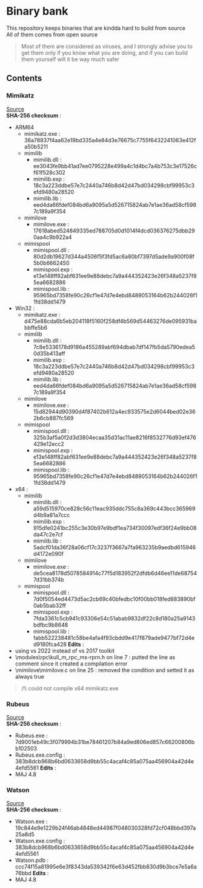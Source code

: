 # Binary bank
This repository keeps binaries that are kindda hard to build from source<br>
All of them comes from open source
> Most of them are considered as viruses, and I strongly advise you to get them only if you know what you are doing, and if you can build them yourself will it be way much safer

## Contents

### Mimikatz
[Source](https://github.com/gentilkiwi/mimikatz)<br>
**SHA-256 checksum** :
 - ARM64
   - mimikatz.exe : 36a78837f4aa62e19bd335a4e84d3e76675c7755f6432241063e412fa50b5211
   - mimilib
     - mimilib.dll : ee3043fe9bb41ad7ee0795228e499a4c1d4bc7a4b753c3e17526cf61f528c302
     - mimilib.exp : 18c3a223ddbe57e7c2440a746b8d42d47bd034298cbf99953c3efd9480a28520
     - mimilib.lib : eed4da66fdef084bd6a9095a5d526715824ab7e1ae36ad58cf5987c189a9f354
   - mimilove
     - mimilove.exe : 17618abed524849335ed788705d0d1014f4dcd036376275dbb290aa4c9b922a4
   - mimispool
     - mimispool.dll : 80d2db19627d344a4506f5f3fd5ac6a80bf7397d5ade9a900f08f5b0b6662450
     - mimispool.exp : e13e148ff82abf631ee9e88debc7a9a444352423e26f348a5237f85ea6682886
     - mimispool.lib : 95965bd7358fe90c26cf1e47d7e4ebd8489053164b62b244026f11fd38dd1479
 - Win32 :
   - mimikatz.exe : d475e88cda6b5eb204118f5160f258df4b569d54463276de095931babbffe5b6
   - mimilib
     - mimilib.dll : 7c8e5336178d9186a455289abf694dbab7df147fb5da5790edea50d35b413aff
     - mimilib.exp : 18c3a223ddbe57e7c2440a746b8d42d47bd034298cbf99953c3efd9480a28520
     - mimilib.lib : eed4da66fdef084bd6a9095a5d526715824ab7e1ae36ad58cf5987c189a9f354
   - mimilove
     - mimilove.exe : 15d82944d90390d4f87402b612a4ec933575e2d6044bed02e362b6cb887fc569
   - mimispool
     - mimispool.dll : 325b3af5a0f2d3d3804ecaa35d31ac11ae8216f8532776d93ef476429e12ecc2
     - mimispool.exp : e13e148ff82abf631ee9e88debc7a9a444352423e26f348a5237f85ea6682886
     - mimispool.lib : 95965bd7358fe90c26cf1e47d7e4ebd8489053164b62b244026f11fd38dd1479
 - x64 :
   - mimilib
     - mimilib.dll : a59d515970ce828c56c11eac935ddc755c8a369c443bcc365969d4b9a81a7ccc
     - mimilib.exp : 915dfe0241bc255c3e30b97e9bdf1ea734f30097edf36f24e9bb08da47c2e7cf
     - mimilib.lib : 5adcf01da36f28a06cf17c3237f3667a7fa963235b9aedbd615946d4172e090f
   - mimilove
     - mimilove.exe : de5cea8178d5078584914c77f5d183952f2dfdb6d46ee11de687547d31bb374b
   - mimispool
     - mimispool.dll : 7d0f5054ed4473d5ac2cb69c40bfedbc10f00bb018fed883890bf0ab5bab32ff
     - mimispool.exp : 7fda3361c5cb941c93306e54c51abab9832df22c8d180a25a9143bdfbc9b8648
     - mimispool.lib : fabb522238481c58be4afa4f93cbdd9e417f879ade9477bf72d4ed9180fca428
**Edits** :
 - using vs 2022 instead of vs 2017 toolkit
 - \modules\rpc\kull_m_rpc_ms-rprn.h on line 7 : putted the line as comment since it created a compilation error
 - \mimilove\mimilove.c on line 25 : removed the condition and setted it as always true
> /!\ could not compile x64 mimikatz.exe

### Rubeus
[Source](https://github.com/GhostPack/Rubeus)<br>
**SHA-256 checksum** : 
 - Rubeus.exe : 7d9001eb49c3f079994b31be78461207b84a9ed806ed857c66200806bb102503
 - Rubeus.exe.config : 383b8dcb968b6bd0633658d9bb55c4acaf4c85a075aa456904a42d4e4efd5561
**Edits** :
 - MAJ 4.8

### Watson
[Source](https://github.com/rasta-mouse/Watson)<br>
**SHA-256 checksum** : 
 - Watson.exe : 19c844e9e1229b24f46ab4848ed44987f048030328fd72cf048bbd397a25a8d5
 - Watson.exe.config : 383b8dcb968b6bd0633658d9bb55c4acaf4c85a075aa456904a42d4e4efd5561
 - Watson.pdb : ccc74f15a81995e6e3f8343da539342f6e63d452fbb830d9b3bce7e5a6a76bbd
**Edits** :
 - MAJ 4.8

